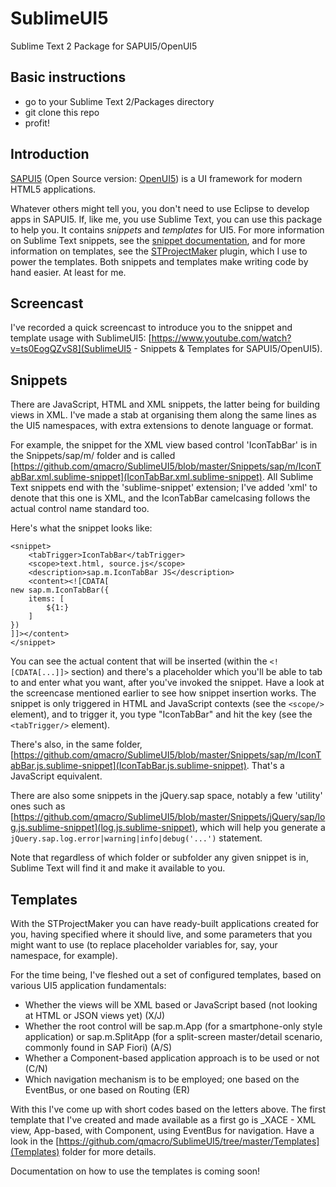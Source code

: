 SublimeUI5
==========

Sublime Text 2 Package for SAPUI5/OpenUI5

Basic instructions
------------------
 - go to your Sublime Text 2/Packages directory
 - git clone this repo
 - profit!

Introduction
------------

[SAPUI5](https://sapui5.hana.ondemand.com/sdk/) (Open Source version: [OpenUI5](sap.github.io/openui5/)) 
is a UI framework for modern HTML5 applications.  

Whatever others might tell you, you don't need to use Eclipse to develop apps in SAPUI5. If, like me, you
use Sublime Text, you can use this package to help you. It contains _snippets_ and _templates_ for UI5. For more information on Sublime Text snippets, see the [snippet documentation](http://docs.sublimetext.info/en/sublime-text-3/extensibility/snippets.html), and for more information on templates, see the [STProjectMaker](https://github.com/bit101/STProjectMaker) plugin, which I use to power the templates. Both snippets and templates make writing code by hand easier. At least for me.

Screencast
----------
I've recorded a quick screencast to introduce you to the snippet and template usage with SublimeUI5: [https://www.youtube.com/watch?v=ts0EogQZvS8](SublimeUI5 - Snippets & Templates for SAPUI5/OpenUI5).

Snippets
--------
There are JavaScript, HTML and XML snippets, the latter being for building views in XML. I've made a stab at organising them along the same lines as the UI5 namespaces, with extra extensions to denote language or format. 

For example, the snippet for the XML view based control 'IconTabBar' is in the Snippets/sap/m/ folder and is called [https://github.com/qmacro/SublimeUI5/blob/master/Snippets/sap/m/IconTabBar.xml.sublime-snippet](IconTabBar.xml.sublime-snippet). All Sublime Text snippets end with the 'sublime-snippet' extension; I've added 'xml' to denote that this one is XML, and the IconTabBar camelcasing follows the actual control name standard too. 

Here's what the snippet looks like:

    <snippet>
        <tabTrigger>IconTabBar</tabTrigger>
        <scope>text.html, source.js</scope>
        <description>sap.m.IconTabBar JS</description>
        <content><![CDATA[
    new sap.m.IconTabBar({
        items: [
            ${1:}
        ]
    })
    ]]></content>
    </snippet>

You can see the actual content that will be inserted (within the `<![CDATA[...]]>` section) and there's a placeholder which you'll be able to tab to and enter what you want, after you've invoked the snippet. Have a look at the screencase mentioned earlier to see how snippet insertion works. The snippet is only triggered in HTML and JavaScript contexts (see the `<scope/>` element), and to trigger it, you type "IconTabBar" and hit the <tab> key (see the `<tabTrigger/>` element).

There's also, in the same folder, [https://github.com/qmacro/SublimeUI5/blob/master/Snippets/sap/m/IconTabBar.js.sublime-snippet](IconTabBar.js.sublime-snippet). That's a JavaScript equivalent. 

There are also some snippets in the jQuery.sap space, notably a few 'utility' ones such as [https://github.com/qmacro/SublimeUI5/blob/master/Snippets/jQuery/sap/log.js.sublime-snippet](log.js.sublime-snippet), which will help you generate a `jQuery.sap.log.error|warning|info|debug('...')` statement. 

Note that regardless of which folder or subfolder any given snippet is in, Sublime Text will find it and make it available to you.


Templates
---------
With the STProjectMaker you can have ready-built applications created for you, having specified where it should live, and some parameters that you might want to use (to replace placeholder variables for, say, your namespace, for example).

For the time being, I've fleshed out a set of configured templates, based on various UI5 application fundamentals:

 - Whether the views will be XML based or JavaScript based (not looking at HTML or JSON views yet) (X/J)
 - Whether the root control will be sap.m.App (for a smartphone-only style application) or sap.m.SplitApp (for a split-screen master/detail scenario, commonly found in SAP Fiori) (A/S)
 - Whether a Component-based application approach is to be used or not (C/N)
 - Which navigation mechanism is to be employed; one based on the EventBus, or one based on Routing (ER)
 
With this I've come up with short codes based on the letters above. The first template that I've created and made available as a first go is _XACE - XML view, App-based, with Component, using EventBus for navigation. Have a look in the [https://github.com/qmacro/SublimeUI5/tree/master/Templates](Templates) folder for more details.

Documentation on how to use the templates is coming soon!
